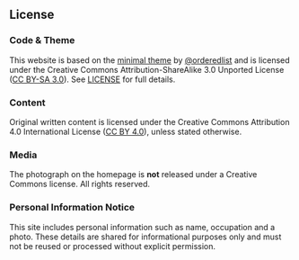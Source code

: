 ## License

### Code & Theme
This website is based on the [minimal theme](https://github.com/orderedlist/minimal) by [@orderedlist](https://github.com/orderedlist) and is licensed under the Creative Commons Attribution-ShareAlike 3.0 Unported License ([CC BY-SA 3.0](https://creativecommons.org/licenses/by-sa/3.0/)). See [LICENSE](./LICENSE) for full details.

### Content
Original written content is licensed under the Creative Commons Attribution 4.0 International License ([CC BY 4.0](https://creativecommons.org/licenses/by/4.0/)), unless stated otherwise.

### Media
The photograph on the homepage is **not** released under a Creative Commons license. All rights reserved.

### Personal Information Notice
This site includes personal information such as name, occupation and a photo. These details are shared for informational purposes only and must not be reused or processed without explicit permission.
